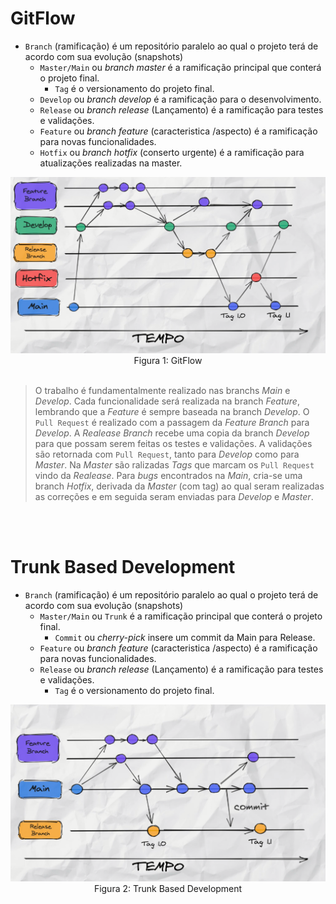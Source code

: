 # GitFlow


- `Branch` (ramificação) é um repositório paralelo ao qual o projeto terá de acordo com sua evolução (snapshots) 
  - `Master/Main` ou _branch master_ é a ramificação principal que conterá o projeto final.
    - `Tag` é o versionamento do projeto final.
  - `Develop` ou _branch  develop_ é a ramificação para o desenvolvimento.
  - `Release` ou _branch release_ (Lançamento) é a ramificação para testes e validações.
  - `Feature` ou _branch feature_ (caracteristica /aspecto) é a ramificação para novas funcionalidades.
  - `Hotfix` ou _branch hotfix_ (conserto urgente) é a ramificação para atualizações realizadas na master.

<img src="https://github.com/fabiomarotti/Annotations/blob/main/Git/GitFlow/img/img_gitflow.png"  width="1024" height="" />
<div align="center"> Figura 1: GitFlow </div>
<br />

> O trabalho é fundamentalmente realizado nas branchs *Main* e *Develop*. 
> Cada funcionalidade será realizada na branch *Feature*, lembrando que a *Feature* é sempre baseada na branch *Develop*.
> O `Pull Request` é realizado com a passagem da *Feature Branch* para *Develop*. 
> A *Realease Branch* recebe uma copia da branch *Develop* para que possam serem feitas os testes e validações.
> A validações são retornada com `Pull Request`, tanto para *Develop* como para *Master*. 
> Na *Master* são ralizadas *Tags* que marcam os `Pull Request` vindo da *Realease*. 
> Para _bugs_ encontrados na *Main*, cria-se uma branch *Hotfix*, derivada da *Master* (com tag) ao qual seram realizadas as correções e em seguida seram enviadas para *Develop* e *Master*. 
<br />
<br />


# Trunk Based Development

- `Branch` (ramificação) é um repositório paralelo ao qual o projeto terá de acordo com sua evolução (snapshots) 
  - `Master/Main` ou `Trunk` é a ramificação principal que conterá o projeto final.
    - `Commit` ou _cherry-pick_ insere um commit da Main para Release.
  - `Feature` ou _branch feature_ (caracteristica /aspecto) é a ramificação para novas funcionalidades.
  - `Release` ou _branch release_ (Lançamento) é a ramificação para testes e validações.
    - `Tag` é o versionamento do projeto final.  
  
<img src="https://github.com/fabiomarotti/Annotations/blob/main/Git/GitFlow/img/img_trunk_pick.png"  width="1024" height="" />
<div align="center"> Figura 2: Trunk Based Development </div>
<br />
